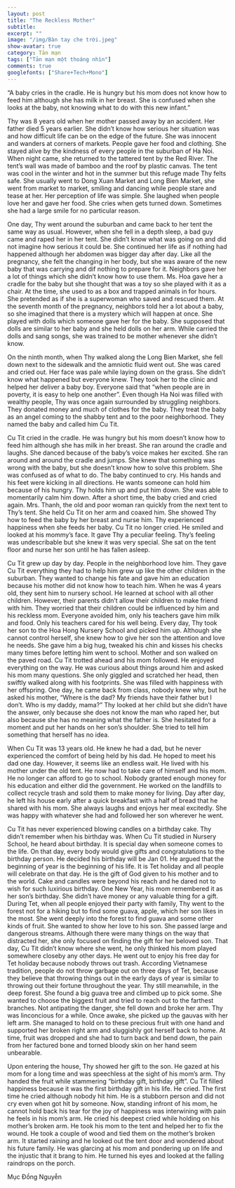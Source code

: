 ```yaml
---
layout: post
title: "The Reckless Mother"
subtitle:
excerpt: ""
image: "/img/Bàn tay che trời.jpeg"
show-avatar: true
category: Tản mạn
tags: ["Tản mạn một thoáng nhìn"]
comments: true
googlefonts: ["Share+Tech+Mono"]
---
```


“A baby cries in the cradle. He is hungry but his mom does not know how to feed him although she has milk in her breast. She is confused when she looks at the baby, not knowing what to do with this new infant.”

Thy was 8 years old when her mother passed away by an accident. Her father died 5 years earlier. She didn’t know how serious her situation was and how difficult life can be on the edge of the future. She was innocent and wanders at corners of markets. People gave her food and clothing. She stayed alive by the kindness of every people in the suburban of Ha Noi. When night came, she returned to the tattered tent by the Red River. The tent’s wall was made of bamboo and the roof by plastic canvas. The tent was cool in the winter and hot in the summer but this refuge made Thy felts safe. She usually went to Dong Xuan Market and Long Bien Market, she went from market to market, smiling and dancing while people stare and tease at her. Her perception of life was simple. She laughed when people love her and gave her food. She cries when gets turned down. Sometimes she had a large smile for no particular reason.

One day, Thy went around the suburban and came back to her tent the same way as usual. However, when she fell in a depth sleep, a bad guy came and raped her in her tent. She didn’t know what was going on and did not imagine how serious it could be. She continued her life as if nothing had happened although her abdomen was bigger day after day. Like all the pregnancy, she felt the changing in her body, but she was aware of the new baby that was carrying and dif nothing to prepare for it. Neighbors gave her a lot of things which she didn’t know how to use them. Ms. Hoa gave her a cradle for the baby but she thought that was a toy so she played with it as a chair. At the time, she used to as a box and trapped animals in for hours. She pretended as if she is a superwoman who saved and rescued them. At the seventh month of the pregnancy, neighbors told her a lot about a baby, so she imagined that there is a mystery which will happen at once. She played with dolls which someone gave her for the baby. She supposed that dolls are similar to her baby and she held dolls on her arm. While carried the dolls and sang songs, she was trained to be mother whenever she didn’t know.

On the ninth month, when Thy walked along the Long Bien Market, she fell down next to the sidewalk and the amniotic fluid went out. She was cared and cried out. Her face was pale while laying down on the grass. She didn’t know what happened but everyone knew. They took her to the clinic and helped her deliver a baby boy. Everyone said that “when people are in poverty, it is easy to help one another”. Even though Ha Noi was filled with wealthy people, Thy was once again surrounded by struggling neighbors. They donated money and much of clothes for the baby. They treat the baby as an angel coming to the shabby tent and to the poor neighborhood. They named the baby and called him Cu Tit.

Cu Tit cried in the cradle. He was hungry but his mom doesn’t know how to feed him although she has milk in her breast. She ran around the cradle and laughs. She danced because of the baby’s voice makes her excited. She ran around and around the cradle and jumps. She knew that something was wrong with the baby, but she doesn’t know how to solve this problem. She was confused as of what to do. The baby continued to cry. His hands and his feet were kicking in all directions. He wants someone can hold him because of his hungry. Thy holds him up and put him down. She was able to momentarily calm him down. After a short time, the baby cried and cried again. Mrs. Thanh, the old and poor woman ran quickly from the next tent to Thy’s tent. She held Cu Tit on her arm and coaxed him. She showed Thy how to feed the baby by her breast and nurse him. Thy experienced happiness when she feeds her baby. Cu Tit no longer cried. He smiled and looked at his mommy’s face. It gave Thy a peculiar feeling. Thy’s feeling was undescribable but she knew it was very special. She sat on the tent floor and nurse her son until he has fallen asleep.

Cu Tit grew up day by day. People in the neighborhood love him. They gave Cu Tit everything they had to help him grew up like the other children in the suburban. They wanted to change his fate and gave him an education because his mother did not know how to teach him. When he was 4 years old, they sent him to nursery school. He learned at school with all other children. However, their parents didn’t allow their children to make friend with him. They worried that their children could be influenced by him and his reckless mom. Everyone avoided him, only his teachers gave him milk and food. Only his teachers cared for his well being. Every day, Thy took her son to the Hoa Hong Nursery School and picked him up. Although she cannot control herself, she knew how to give her son the attention and love he needs. She gave him a big hug, tweaked his chin and kisses his checks many times before letting him went to school. Mother and son walked on the paved road. Cu Tit trotted ahead and his mom followed. He enjoyed everything on the way. He was curious about things around him and asked his mom many questions. She only giggled and scratched her head, then swiftly walked along with his footprints. She was filled with happiness with her offspring. One day, he came back from class, nobody knew why, but he asked his mother, “Where is the dad? My friends have their father but I don’t. Who is my daddy, mama?” Thy looked at her child but she didn’t have the answer, only because she does not know the man who raped her, but also because she has no meaning what the father is. She hesitated for a moment and put her hands on her son’s shoulder. She tried to tell him something that herself has no idea.

When Cu Tit was 13 years old. He knew he had a dad, but he never experienced the comfort of being held by his dad. He hoped to meet his dad one day. However, it seems like an endless wait. He lived with his mother under the old tent. He now had to take care of himself and his mom. He no longer can afford to go to school. Nobody granted enough money for his education and either did the government. He worked on the landfills to collect recycle trash and sold them to make money for living. Day after day, he left his house early after a quick breakfast with a half of bread that he shared with his mom. She always laughs and enjoys her meal excitedly. She was happy with whatever she had and followed her son wherever he went.

Cu Tit has never experienced blowing candles on a birthday cake. Thy didn’t remember when his birthday was. When Cu Tit studied in Nursery School, he heard about birthday. It is special day when someone comes to the life. On that day, every body would give gifts and congratulations to the birthday person. He decided his birthday will be Jan 01. He argued that the beginning of year is the beginning of his life. It is Tet holiday and all people will celebrate on that day. He is the gift of God given to his mother and to the world. Cake and candles were beyond his reach and he dared not to wish for such luxirious birthday. One New Year, his mom remembered it as her son’s birthday. She didn’t have money or any valuable thing for a gift. During Tet, when all people enjoyed their party with family, Thy went to the forest not for a hiking but to find some guava, apple, which her son likes in the most. She went deeply into the forest to find guava and some other kinds of fruit. She wanted to show her love to his son. She passed large and dangerous streams. Although there were many things on the way that distracted her, she only focused on finding the gift for her beloved son. That day, Cu Tit didn’t know where she went, he only thinked his mom played somewhere closeby any other days. He went out to enjoy his free day for Tet holiday because nobody throws out trash. According Vietnamese tradition, people do not throw garbage out on three days of Tet, because they believe that throwing things out in the early days of year is similar to throwing out their fortune throughout the year. Thy still meanwhile, in the deep forest. She found a big guava tree and climbed up to pick some. She wanted to choose the biggest fruit and tried to reach out to the farthest branches. Not antipating the danger, she fell down and broke her arm. Thy was linconcious for a while. Once awake, she picked up the gauvas with her left arm. She managed to hold on to these precious fruit with one hand and supported her broken right arm and sluggishly got herself back to home. At time, fruit was dropped and she had to turn back and bend down, the pain from her factured bone and torned bloody skin on her hand seem unbearable. 

Upon entering the house, Thy showed her gift to the son. He gazed at his mom for a long time and was speechless at the sight of his mom’s arm. Thy handed the fruit while stammering “birthday gift, birthday gift”. Cu Tit filled happiness because it was the first birthday gift in his life. He cried. The first time he cried although nobody hit him. He is a stubborn person and did not cry even when got hit by someone. Now, standing infront of his mom, he cannot hold back his tear for the joy of happiness was interwining with pain he feels in his mom’s arm. He cried his deepest cried while holding on his mother’s broken arm. He took his mom to the tent and helped her to fix the wound. He took a couple of wood and tied them on the mother’s broken arm. It started raining and he looked out the tent door and wondered about his future family. He was glarcing at his mom and pondering up on life and the injustic that it brang to him. He turned his eyes and looked at the falling raindrops on the porch.

Mục Đồng Nguyễn
